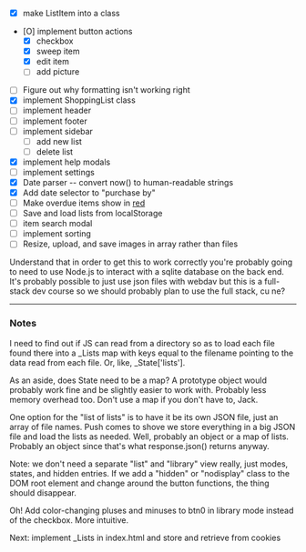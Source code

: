 - [X] make ListItem into a class
- [O] implement button actions
	- [X] checkbox
	- [X] sweep item
	- [X] edit item
	- [ ] add picture
- [ ] Figure out why formatting isn't working right
- [X] implement ShoppingList class
- [ ] implement header
- [ ] implement footer
- [ ] implement sidebar
	- [ ] add new list
	- [ ] delete list
- [X] implement help modals
- [ ] implement settings
- [X] Date parser -- convert now() to human-readable strings
- [X] Add date selector to "purchase by"
- [ ] Make overdue items show in [red](red)
- [ ] Save and load lists from localStorage
- [ ] item search modal
- [ ] implement sorting
- [ ] Resize, upload, and save images in array rather than files

Understand that in order to get this to work correctly you're probably going to
need to use Node.js to interact with a sqlite database on the back end.  It's
probably possible to just use json files with webdav but this is a full-stack
dev course so we should probably plan to use the full stack, cu ne?

---

### Notes

I need to find out if JS can read from a directory so as to load each file found
there into a _Lists map with keys equal to the filename pointing to the data
read from each file.  Or, like, _State['lists'].

As an aside, does State need to be a map?  A prototype object would probably
work fine and be slightly easier to work with.  Probably less memory overhead
too.  Don't use a map if you don't have to, Jack.

One option for the "list of lists" is to have it be its own JSON file, just
an array of file names.  Push comes to shove we store everything in a big JSON
file and load the lists as needed.  Well, probably an object or a map of lists.
Probably an object since that's what response.json() returns anyway.

Note: we don't need a separate "list" and "library" view really, just modes,
states, and hidden entries.  If we add a "hidden" or "nodisplay" class to the
DOM root element and change around the button functions, the thing should
disappear.

Oh!  Add color-changing pluses and minuses to btn0 in library mode instead of
the checkbox.  More intuitive.

Next: implement _Lists in index.html and store and retrieve from cookies

